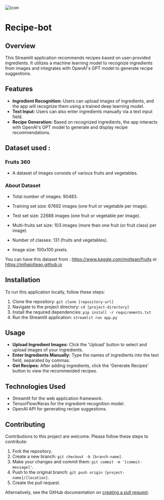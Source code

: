 ![icon](https://github.com/taranjot91299/recipebot/assets/82886384/18dbc59d-be84-4a74-804a-eff5a65b4e4d)
# Recipe-bot 

## Overview
This Streamlit application recommends recipes based on user-provided ingredients. It utilizes a machine learning model to recognize ingredients from images and integrates with OpenAI's GPT model to generate recipe suggestions.

## Features
- **Ingredient Recognition:** Users can upload images of ingredients, and the app will recognize them using a trained deep learning model.
- **Text Input:** Users can also enter ingredients manually via a text input field.
- **Recipe Generation:** Based on recognized ingredients, the app interacts with OpenAI's GPT model to generate and display recipe recommendations.

## Dataset used :

  ### Fruits 360
  - A dataset of images consists of various fruits and vegetables.

  ### About Dataset

  - Total number of images: 90483.
  
  - Training set size: 67692 images (one fruit or vegetable per image).
  
  - Test set size: 22688 images (one fruit or vegetable per image).
  
  - Multi-fruits set size: 103 images (more than one fruit (or fruit class) per image)
  
  - Number of classes: 131 (fruits and vegetables).
  
  - Image size: 100x100 pixels.

You can have this dataset from : https://www.kaggle.com/moltean/fruits or https://mihaioltean.github.io

## Installation
To run this application locally, follow these steps:

1. Clone the repository: `git clone [repository-url]`
2. Navigate to the project directory: `cd [project-directory]`
3. Install the required dependencies: `pip install -r requirements.txt`
4. Run the Streamlit application: `streamlit run app.py`

## Usage
- **Upload Ingredient Images:** Click the 'Upload' button to select and upload images of your ingredients.
- **Enter Ingredients Manually:** Type the names of ingredients into the text field, separated by commas.
- **Get Recipes:** After adding ingredients, click the 'Generate Recipes' button to view the recommended recipes.

## Technologies Used
- Streamlit for the web application framework.
- TensorFlow/Keras for the ingredient recognition model.
- OpenAI API for generating recipe suggestions.

## Contributing
Contributions to this project are welcome. Please follow these steps to contribute:

1. Fork the repository.
2. Create a new branch: `git checkout -b [branch-name]`.
3. Make your changes and commit them: `git commit -m '[commit-message]'`.
4. Push to the original branch: `git push origin [project-name]/[location]`.
5. Create the pull request.

Alternatively, see the GitHub documentation on [creating a pull request](https://docs.github.com/en/github/collaborating-with-issues-and-pull-requests/creating-a-pull-request).


